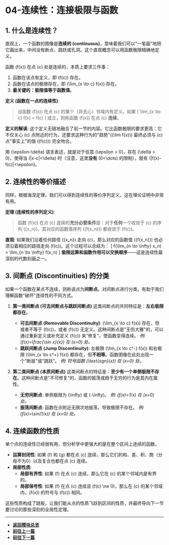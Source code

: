 # 04-连续性：连接极限与函数

## 1. 什么是连续性？

直观上，一个函数的图像是**连续的 (continuous)**，意味着我们可以"一笔画"地把它画出来，中间没有断点、跳跃或孔洞。这个直观概念可以用函数极限精确地定义。

函数 \(f(x)\) 在点 \(c\) 处是连续的，本质上要求三件事：

1. 函数在该点有定义，即 \(f(c)\) 存在。
2. 函数在该点的极限存在，即 \(\lim_{x \to c} f(x)\) 存在。
3. **最关键的：极限值等于函数值**。

**定义 (函数在一点的连续性)**:
> 设函数 \(f(x)\) 在点 \(c\) 的某个（非去心）邻域内有定义。如果
> \[ \lim_{x \to c} f(x) = f(c) \]
> 成立，则称函数 \(f(x)\) 在点 \(c\) **连续**。

**定义的解读**:
这个定义无缝地融合了前一节的内容。它比函数极限的要求更高：它不仅关心 \(c\) 点附近的行为，还要求这种行为的"趋势"(\(\lim f(x)\)) 最终必须与 \(c\) 点"事实上"的值 (\(f(c)\)) 完全吻合。

用 \(\epsilon-\delta\) 语言表述，就是对于任意 \(\epsilon > 0\)，存在 \(\delta > 0\)，使得当 \(|x-c|<\delta\) 时（注意，这里**没有** \(0<\dots\) 的限制），就有 \(|f(x)-f(c)|<\epsilon\)。

## 2. 连续性的等价描述

同样，根据海涅定理，我们可以得到连续性的等价序列定义，这在理论证明中非常有用。

**定理 (连续性的序列定义)**:
> 函数 \(f(x)\) 在点 \(c\) 连续的**充分必要条件**是：对于**任何**一个收敛于 \(c\) 的序列 \(\{x_n\}\)，其对应的函数值序列 \(\{f(x_n)\}\) 都收敛于 \(f(c)\)。

**直观**: 如果我们沿着任何路径 \(\{x_n\}\) 走向 \(c\)，那么对应的函数值 \(\{f(x_n)\}\) 也必须沿着相应的路径走向 \(f(c)\)。这个过程可以总结为：
\[ f(\lim_{n \to \infty} x_n) = \lim_{n \to \infty} f(x_n) \]
**极限运算和函数作用可以交换顺序**——这是连续性最深刻的代数刻画之一。

## 3. 间断点 (Discontinuities) 的分类

如果一个函数在某点不连续，则称该点为**间断点**。对间断点进行分类，有助于我们理解函数"破坏"连续性的不同方式。

1. **第一类间断点 (可去间断点与跳跃间断点)**
    这类间断点的共同特征是：**左右极限都存在**。
    - **可去间断点 (Removable Discontinuity)**: \(\lim_{x \to c} f(x)\) 存在，但或者不等于 \(f(c)\)，或者 \(f(c)\) 无定义。这种间断点是"无伤大雅"的，可以通过重新定义或补充定义 \(f(c)\) 来"修复"，使函数变得连续。
        *例: \(f(x)=\frac{\sin x}{x}\) 在 \(x=0\) 处。*
    - **跳跃间断点 (Jump Discontinuity)**: 左极限 \(\lim_{x \to c^-} f(x)\) 和右极限 \(\lim_{x \to c^+} f(x)\) 都存在，但**不相等**。函数图像在此处出现一个"断层"或"跳跃"。
        *例: 符号函数 \(\text{sgn}(x)\) 在 \(x=0\) 处。*

2. **第二类间断点 (本质间断点)**
    这类间断点的特征是：**至少有一个单侧极限不存在**。这种间断点是"不可修复"的，函数的振荡或趋于无穷的行为是其内在属性。
    - **无穷间断点**: 单侧极限为 \(\infty\) 或 \(-\infty\)。
      *例: \(f(x)=1/x\) 在 \(x=0\) 处。*
    - **振荡间断点**: 函数在点附近无限次地振荡，导致极限不存在。
      *例: \(f(x)=\sin(1/x)\) 在 \(x=0\) 处。*

## 4. 连续函数的性质

单个点的连续性已经很有用，但分析学中更强大的是在整个区间上连续的函数。

- **运算封闭性**: 如果 \(f\) 和 \(g\) 都在点 \(c\) 连续，那么它们的和、差、积、商（分母不为0）以及复合也都在点 \(c\) 连续。
- **局部性质**:
  - **局部有界性**: 如果 \(f\) 在点 \(c\) 连续，那么它在 \(c\) 的某个邻域内是有界的。
  - **局部保号性**: 如果 \(f\) 在点 \(c\) 连续且 \(f(c) \ne 0\)，那么在 \(c\) 的某个邻域内，\(f(x)\) 的符号与 \(f(c)\) 相同。

这些性质构成了跳板，让我们能从点的性质飞跃到区间的性质，并最终导向下一节要讨论的那些深刻的全局性定理。

---

- **[返回模块总览](./00-模块总览.md)**
- **[前往上一篇](./03-函数极限.md)**
- **[前往下一篇](./05-连续函数的性质.md)**
